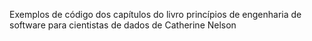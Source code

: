 Exemplos de código dos capítulos do livro princípios de engenharia de software para cientistas de dados de Catherine Nelson
